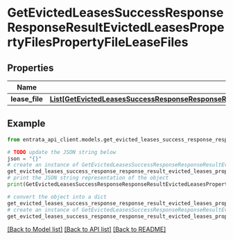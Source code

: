 # GetEvictedLeasesSuccessResponseResponseResultEvictedLeasesPropertyFilesPropertyFileLeaseFiles


## Properties

Name | Type | Description | Notes
------------ | ------------- | ------------- | -------------
**lease_file** | [**List[GetEvictedLeasesSuccessResponseResponseResultEvictedLeasesPropertyFilesPropertyFileLeaseFilesLeaseFileInner]**](GetEvictedLeasesSuccessResponseResponseResultEvictedLeasesPropertyFilesPropertyFileLeaseFilesLeaseFileInner.md) |  | 

## Example

```python
from entrata_api_client.models.get_evicted_leases_success_response_response_result_evicted_leases_property_files_property_file_lease_files import GetEvictedLeasesSuccessResponseResponseResultEvictedLeasesPropertyFilesPropertyFileLeaseFiles

# TODO update the JSON string below
json = "{}"
# create an instance of GetEvictedLeasesSuccessResponseResponseResultEvictedLeasesPropertyFilesPropertyFileLeaseFiles from a JSON string
get_evicted_leases_success_response_response_result_evicted_leases_property_files_property_file_lease_files_instance = GetEvictedLeasesSuccessResponseResponseResultEvictedLeasesPropertyFilesPropertyFileLeaseFiles.from_json(json)
# print the JSON string representation of the object
print(GetEvictedLeasesSuccessResponseResponseResultEvictedLeasesPropertyFilesPropertyFileLeaseFiles.to_json())

# convert the object into a dict
get_evicted_leases_success_response_response_result_evicted_leases_property_files_property_file_lease_files_dict = get_evicted_leases_success_response_response_result_evicted_leases_property_files_property_file_lease_files_instance.to_dict()
# create an instance of GetEvictedLeasesSuccessResponseResponseResultEvictedLeasesPropertyFilesPropertyFileLeaseFiles from a dict
get_evicted_leases_success_response_response_result_evicted_leases_property_files_property_file_lease_files_from_dict = GetEvictedLeasesSuccessResponseResponseResultEvictedLeasesPropertyFilesPropertyFileLeaseFiles.from_dict(get_evicted_leases_success_response_response_result_evicted_leases_property_files_property_file_lease_files_dict)
```
[[Back to Model list]](../README.md#documentation-for-models) [[Back to API list]](../README.md#documentation-for-api-endpoints) [[Back to README]](../README.md)


